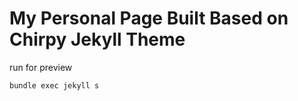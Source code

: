 # My Personal Page Built Based on Chirpy Jekyll Theme

run for preview

```
bundle exec jekyll s
```